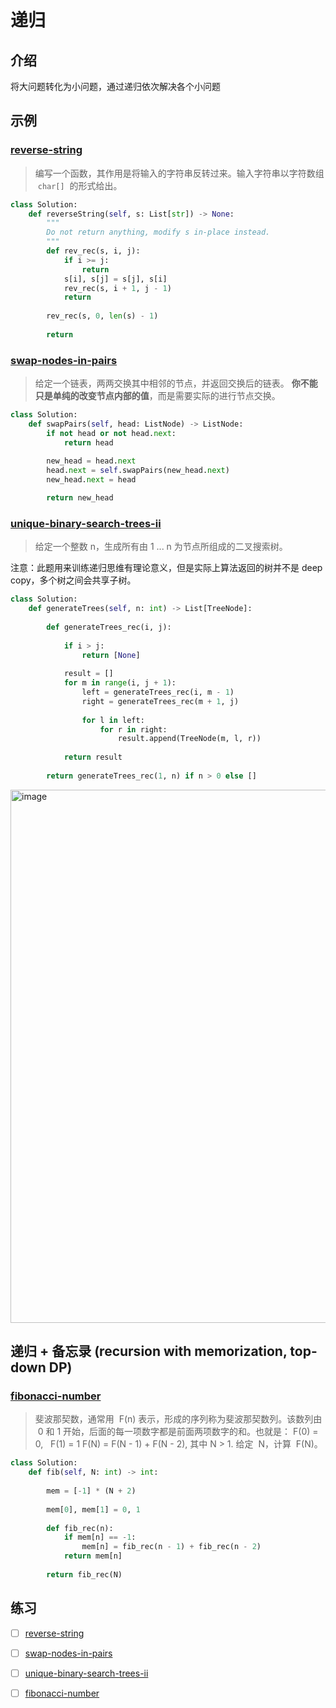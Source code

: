 # 递归

## 介绍

将大问题转化为小问题，通过递归依次解决各个小问题

## 示例

### [reverse-string](https://leetcode-cn.com/problems/reverse-string/)

> 编写一个函数，其作用是将输入的字符串反转过来。输入字符串以字符数组  `char[]`  的形式给出。

```Python
class Solution:
    def reverseString(self, s: List[str]) -> None:
        """
        Do not return anything, modify s in-place instead.
        """
        def rev_rec(s, i, j):
            if i >= j:
                return
            s[i], s[j] = s[j], s[i]
            rev_rec(s, i + 1, j - 1)
            return
        
        rev_rec(s, 0, len(s) - 1)
        
        return
```

### [swap-nodes-in-pairs](https://leetcode-cn.com/problems/swap-nodes-in-pairs/)

> 给定一个链表，两两交换其中相邻的节点，并返回交换后的链表。
> **你不能只是单纯的改变节点内部的值**，而是需要实际的进行节点交换。

```Python
class Solution:
    def swapPairs(self, head: ListNode) -> ListNode:
        if not head or not head.next:
            return head
        
        new_head = head.next
        head.next = self.swapPairs(new_head.next)
        new_head.next = head

        return new_head
```

### [unique-binary-search-trees-ii](https://leetcode-cn.com/problems/unique-binary-search-trees-ii/)

> 给定一个整数 n，生成所有由 1 ... n 为节点所组成的二叉搜索树。

注意：此题用来训练递归思维有理论意义，但是实际上算法返回的树并不是 deep copy，多个树之间会共享子树。

```Python
class Solution:
    def generateTrees(self, n: int) -> List[TreeNode]:
        
        def generateTrees_rec(i, j):
            
            if i > j:
                return [None]
            
            result = []
            for m in range(i, j + 1):
                left = generateTrees_rec(i, m - 1)
                right = generateTrees_rec(m + 1, j)
                
                for l in left:
                    for r in right:
                        result.append(TreeNode(m, l, r))
            
            return result
        
        return generateTrees_rec(1, n) if n > 0 else []
```
<img width="853" alt="image" src="https://user-images.githubusercontent.com/52250342/152661020-9e9e2f1f-3e8e-4d2f-9342-c144601dfe13.png">


## 递归 + 备忘录 (recursion with memorization, top-down DP)

### [fibonacci-number](https://leetcode-cn.com/problems/fibonacci-number/)

> 斐波那契数，通常用  F(n) 表示，形成的序列称为斐波那契数列。该数列由  0 和 1 开始，后面的每一项数字都是前面两项数字的和。也就是：
> F(0) = 0,   F(1) = 1
> F(N) = F(N - 1) + F(N - 2), 其中 N > 1.
> 给定  N，计算  F(N)。

```Python
class Solution:
    def fib(self, N: int) -> int:
        
        mem = [-1] * (N + 2)
        
        mem[0], mem[1] = 0, 1
        
        def fib_rec(n):
            if mem[n] == -1:
                mem[n] = fib_rec(n - 1) + fib_rec(n - 2)
            return mem[n]
        
        return fib_rec(N)
```

## 练习

- [ ] [reverse-string](https://leetcode-cn.com/problems/reverse-string/)
- [ ] [swap-nodes-in-pairs](https://leetcode-cn.com/problems/swap-nodes-in-pairs/)
- [ ] [unique-binary-search-trees-ii](https://leetcode-cn.com/problems/unique-binary-search-trees-ii/)
- [ ] [fibonacci-number](https://leetcode-cn.com/problems/fibonacci-number/)

